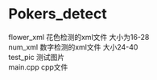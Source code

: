 # Pokers_detect
flower_xml 花色检测的xml文件 大小为16-28<br/>
num_xml 数字检测的xml文件 大小24-40<br/>
test_pic 测试图片 <br/>
main.cpp  cpp文件 <br/>
